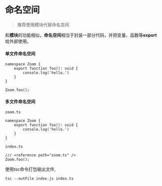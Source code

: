 # 命名空间 
> 推荐使用模块代替命名空间

和**模块**的功能相似，**命名空间**相当于封装一部分代码，并把变量、函数等**export**给外部使用。

#### 单文件命名空间

	namespace Zoom {
		export function foo(): void {
			console.log('hello.')
		}
	}

	Zoom.foo();

#### 多文件命名空间  

`zoom.ts`

	namespace Zoom {
		export function foo(): void {
			console.log('hello.')
		}
	}

`index.ts`

	/// <reference path="zoom.ts" />
	Zoom.foo();

使用tsc命令打包输出文件,

	tsc --outFile index.js index.ts